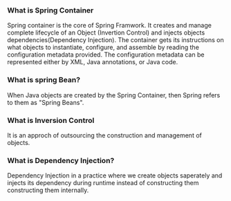 ### What is Spring Container

Spring container is the core of Spring Framwork. It creates and manage complete lifecycle of an Object (Invertion Control) and injects objects dependencies(Dependency Injection). The container gets its instructions on what objects to instantiate, configure, and assemble by reading the configuration metadata provided. The configuration metadata can be represented either by XML, Java annotations, or Java code. 

### What is spring Bean?

When Java objects are created by the Spring Container, then Spring refers to them as "Spring Beans".

### What is Inversion Control

It is an approch of outsourcing the construction and management of objects. 

### What is Dependency Injection?

Dependency Injection in a practice where we create objects saperately and injects its dependency during runtime instead of constructing them constructing them internally.


